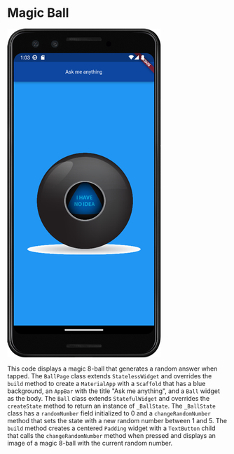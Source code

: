 # Magic Ball 

![magic ball](https://github.com/julianasalafia/FlutterSession/blob/main/Screenshots_Projects/magic_ball.png)

This code displays a magic 8-ball that generates a random answer when tapped. The `BallPage` class extends `StatelessWidget` and overrides the `build` method to create a `MaterialApp` with a `Scaffold` that has a blue background, an `AppBar` with the title "Ask me anything", and a `Ball` widget as the body. The `Ball` class extends `StatefulWidget` and overrides the `createState` method to return an instance of `_BallState`. The `_BallState` class has a `randomNumber` field initialized to 0 and a `changeRandomNumber` method that sets the state with a new random number between 1 and 5. The `build` method creates a centered `Padding` widget with a `TextButton` child that calls the `changeRandomNumber` method when pressed and displays an image of a magic 8-ball with the current random number.
